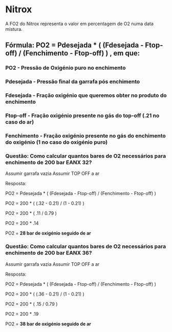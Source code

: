 # Nitrox

A FO2 do Nitrox representa o valor em percentagem de O2 numa data mistura.

## Fórmula:  PO2 = Pdesejada * ( (Fdesejada - Ftop-off) / (Fenchimento - Ftop-off) ) , em que:

### PO2 - Pressão de Oxigénio puro no enchimento
### Pdesejada - Pressão final da garrafa pós enchimento
### Fdesejada - Fração oxigénio que queremos obter no produto do enchimento
### Ftop-off - Fração oxigénio presente no gás do top-off (.21 no caso do ar)
### Fenchimento - Fração oxigénio presente no gás do enchimento do oxigénio (1 no caso do oxigénio puro)

### Questão: Como calcular quantos bares de O2 necessários para enchimento de 200 bar EANX 32?
Assumir garrafa vazia
Assumir TOP OFF a ar

Resposta:

PO2 = Pdesejada * ( (Fdesejada - Ftop-off) / (Fenchimento - Ftop-off) )

PO2 = 200 * ( (.32 - 0.21) / (1 - 0.21) )

PO2 = 200 * ( .11 / 0.79 )

PO2 = 200 * .14

PO2 = **28 bar de oxigénio seguido de ar**


### Questão: Como calcular quantos bares de O2 necessários para enchimento de 200 bar EANX 36?
Assumir garrafa vazia
Assumir TOP OFF a ar

Resposta:

PO2 = Pdesejada * ( (Fdesejada - Ftop-off) / (Fenchimento - Ftop-off) )

PO2 = 200 * ( (.36 - 0.21) / (1 - 0.21) )

PO2 = 200 * ( .15 / 0.79 )

PO2 = 200 * .19

PO2 = **38 bar de oxigénio seguido de ar**
